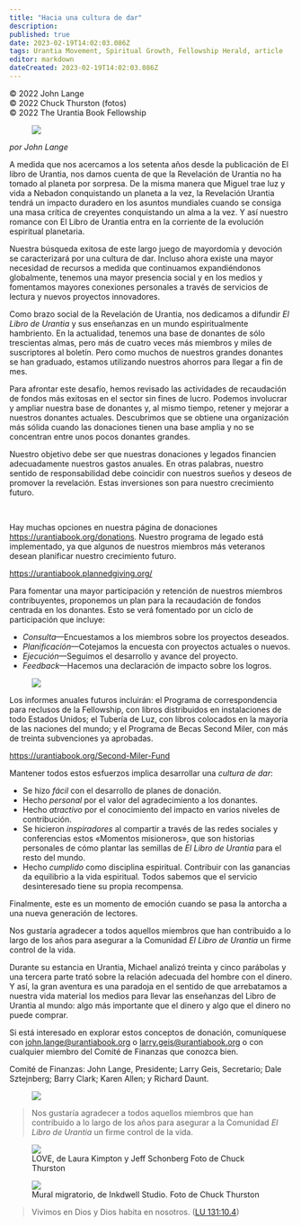 ```yaml
---
title: "Hacia una cultura de dar"
description: 
published: true
date: 2023-02-19T14:02:03.086Z
tags: Urantia Movement, Spiritual Growth, Fellowship Herald, article
editor: markdown
dateCreated: 2023-02-19T14:02:03.086Z
---
```


<p class="v-card v-sheet theme--light grey lighten-3 px-2">© 2022 John Lange<br>© 2022 Chuck Thurston (fotos)<br>© 2022 The Urantia Book Fellowship</p >

<figure id="Figure_1" class="image urantiapedia image-style-align-left">
<img src="/image/article/John_Lange/36.jpg">
</figure>

_por John Lange_

A medida que nos acercamos a los setenta años desde la publicación de El libro de Urantia, nos damos cuenta de que la Revelación de Urantia no ha tomado al planeta por sorpresa. De la misma manera que Miguel trae luz y vida a Nebadon conquistando un planeta a la vez, la Revelación Urantia tendrá un impacto duradero en los asuntos mundiales cuando se consiga una masa crítica de creyentes conquistando un alma a la vez. Y así nuestro romance con El Libro de Urantia entra en la corriente de la evolución espiritual planetaria.

Nuestra búsqueda exitosa de este largo juego de mayordomía y devoción se caracterizará por una cultura de dar. Incluso ahora existe una mayor necesidad de recursos a medida que continuamos expandiéndonos globalmente, tenemos una mayor presencia social y en los medios y fomentamos mayores conexiones personales a través de servicios de lectura y nuevos proyectos innovadores.

Como brazo social de la Revelación de Urantia, nos dedicamos a difundir _El Libro de Urantia_ y sus enseñanzas en un mundo espiritualmente hambriento. En la actualidad, tenemos una base de donantes de sólo trescientas almas, pero más de cuatro veces más miembros y miles de suscriptores al boletín. Pero como muchos de nuestros grandes donantes se han graduado, estamos utilizando nuestros ahorros para llegar a fin de mes.

Para afrontar este desafío, hemos revisado las actividades de recaudación de fondos más exitosas en el sector sin fines de lucro. Podemos involucrar y ampliar nuestra base de donantes y, al mismo tiempo, retener y mejorar a nuestros donantes actuales. Descubrimos que se obtiene una organización más sólida cuando las donaciones tienen una base amplia y no se concentran entre unos pocos donantes grandes.

Nuestro objetivo debe ser que nuestras donaciones y legados financien adecuadamente nuestros gastos anuales. En otras palabras, nuestro sentido de responsabilidad debe coincidir con nuestros sueños y deseos de promover la revelación. Estas inversiones son para nuestro crecimiento futuro.

<br style="clear:both;"/>

Hay muchas opciones en nuestra página de donaciones https://urantiabook.org/donations. Nuestro programa de legado está implementado, ya que algunos de nuestros miembros más veteranos desean planificar nuestro crecimiento futuro.

https://urantiabook.plannedgiving.org/

Para fomentar una mayor participación y retención de nuestros miembros contribuyentes, proponemos un plan para la recaudación de fondos centrada en los donantes. Esto se verá fomentado por un ciclo de participación que incluye:

- _Consulta_—Encuestamos a los miembros sobre los proyectos deseados.
- _Planificación_—Cotejamos la encuesta con proyectos actuales o nuevos.
- _Ejecución_—Seguimos el desarrollo y avance del proyecto.
- _Feedback_—Hacemos una declaración de impacto sobre los logros.

<figure id="Figure_2" class="image urantiapedia">
<img src="/image/article/John_Lange/35.jpg">
</figure>

Los informes anuales futuros incluirán: el Programa de correspondencia para reclusos de la Fellowship, con libros distribuidos en instalaciones de todo Estados Unidos; el Tubería de Luz, con libros colocados en la mayoría de las naciones del mundo; y el Programa de Becas Second Miler, con más de treinta subvenciones ya aprobadas.

https://urantiabook.org/Second-Miler-Fund

Mantener todos estos esfuerzos implica desarrollar una _cultura de dar_:

- Se hizo _fácil_ con el desarrollo de planes de donación.
- Hecho _personal_ por el valor del agradecimiento a los donantes.
- Hecho _atractivo_ por el conocimiento del impacto en varios niveles de contribución.
- Se hicieron _inspiradores_ al compartir a través de las redes sociales y conferencias estos «Momentos misioneros», que son historias personales de cómo plantar las semillas de _El Libro de Urantia_ para el resto del mundo.
- Hecho _cumplido_ como disciplina espiritual. Contribuir con las ganancias da equilibrio a la vida espiritual. Todos sabemos que el servicio desinteresado tiene su propia recompensa.

Finalmente, este es un momento de emoción cuando se pasa la antorcha a una nueva generación de lectores.

Nos gustaría agradecer a todos aquellos miembros que han contribuido a lo largo de los años para asegurar a la Comunidad _El Libro de Urantia_ un firme control de la vida.

Durante su estancia en Urantia, Michael analizó treinta y cinco parábolas y una tercera parte trató sobre la relación adecuada del hombre con el dinero. Y así, la gran aventura es una paradoja en el sentido de que arrebatamos a nuestra vida material los medios para llevar las enseñanzas del Libro de Urantia al mundo: algo más importante que el dinero y algo que el dinero no puede comprar.

Si está interesado en explorar estos conceptos de donación, comuníquese con john.lange@urantiabook.org o larry.geis@urantiabook.org o con cualquier miembro del Comité de Finanzas que conozca bien.

Comité de Finanzas: John Lange, Presidente; Larry Geis, Secretario; Dale Sztejnberg; Barry Clark; Karen Allen; y Richard Daunt.

<figure id="Figure_3" class="image urantiapedia">
<img src="/image/article/John_Lange/37.jpg">
</figure>

> Nos gustaría agradecer a todos aquellos miembros que han contribuido a lo largo de los años para asegurar a la Comunidad _El Libro de Urantia_ un firme control de la vida.

<figure id="Figure_4" class="image urantiapedia">
<img src="/image/article/John_Lange/38.jpg">
<figcaption>LOVE, de Laura Kimpton y Jeff Schonberg Foto de Chuck Thurston</figcaption>
</figure>

<figure id="Figure_5" class="image urantiapedia">
<img src="/image/article/John_Lange/39.jpg">
<figcaption>Mural migratorio, de Inkdwell Studio. Foto de Chuck Thurston</figcaption>
</figure>

> Vivimos en Dios y Dios habita en nosotros. (<a id="a83_46"></a>[LU 131:10.4](/es/The_Urantia_Book/131#p10_4))

